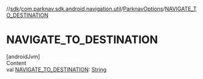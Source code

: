 //[sdk](../../../index.md)/[com.parknav.sdk.android.navigation.util](../index.md)/[ParknavOptions](index.md)/[NAVIGATE_TO_DESTINATION](-n-a-v-i-g-a-t-e_-t-o_-d-e-s-t-i-n-a-t-i-o-n.md)



# NAVIGATE_TO_DESTINATION  
[androidJvm]  
Content  
val [NAVIGATE_TO_DESTINATION](-n-a-v-i-g-a-t-e_-t-o_-d-e-s-t-i-n-a-t-i-o-n.md): [String](https://developer.android.com/reference/kotlin/java/lang/String.html)  




